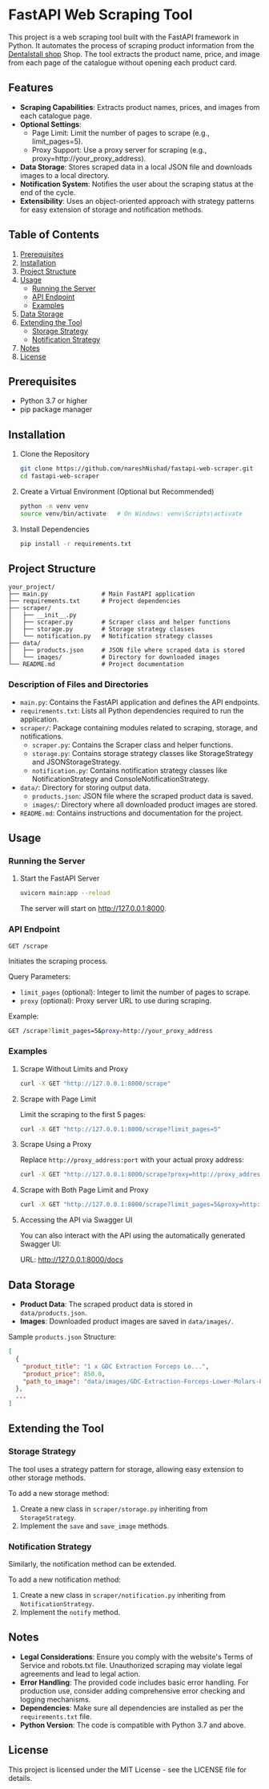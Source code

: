 # FastAPI Web Scraping Tool

This project is a web scraping tool built with the FastAPI framework in Python. It automates the process of scraping product information from the [Dentalstall shop](https://dentalstall.com/shop) Shop. The tool extracts the product name, price, and image from each page of the catalogue without opening each product card.

## Features

- **Scraping Capabilities**: Extracts product names, prices, and images from each catalogue page.
- **Optional Settings**:
  - Page Limit: Limit the number of pages to scrape (e.g., limit_pages=5).
  - Proxy Support: Use a proxy server for scraping (e.g., proxy=http://your_proxy_address).
- **Data Storage**: Stores scraped data in a local JSON file and downloads images to a local directory.
- **Notification System**: Notifies the user about the scraping status at the end of the cycle.
- **Extensibility**: Uses an object-oriented approach with strategy patterns for easy extension of storage and notification methods.

## Table of Contents

1. [Prerequisites](#prerequisites)
2. [Installation](#installation)
3. [Project Structure](#project-structure)
4. [Usage](#usage)
   - [Running the Server](#running-the-server)
   - [API Endpoint](#api-endpoint)
   - [Examples](#examples)
5. [Data Storage](#data-storage)
6. [Extending the Tool](#extending-the-tool)
   - [Storage Strategy](#storage-strategy)
   - [Notification Strategy](#notification-strategy)
7. [Notes](#notes)
8. [License](#license)

## Prerequisites

- Python 3.7 or higher
- pip package manager

## Installation

1. Clone the Repository

   ```bash
   git clone https://github.com/nareshNishad/fastapi-web-scraper.git
   cd fastapi-web-scraper
   ```

2. Create a Virtual Environment (Optional but Recommended)

   ```bash
   python -m venv venv
   source venv/bin/activate   # On Windows: venv\Scripts\activate
   ```

3. Install Dependencies

   ```bash
   pip install -r requirements.txt
   ```

## Project Structure

```
your_project/
├── main.py               # Main FastAPI application
├── requirements.txt      # Project dependencies
├── scraper/
│   ├── __init__.py
│   ├── scraper.py        # Scraper class and helper functions
│   ├── storage.py        # Storage strategy classes
│   └── notification.py   # Notification strategy classes
├── data/
│   ├── products.json     # JSON file where scraped data is stored
│   └── images/           # Directory for downloaded images
└── README.md             # Project documentation
```

### Description of Files and Directories

- `main.py`: Contains the FastAPI application and defines the API endpoints.
- `requirements.txt`: Lists all Python dependencies required to run the application.
- `scraper/`: Package containing modules related to scraping, storage, and notifications.
  - `scraper.py`: Contains the Scraper class and helper functions.
  - `storage.py`: Contains storage strategy classes like StorageStrategy and JSONStorageStrategy.
  - `notification.py`: Contains notification strategy classes like NotificationStrategy and ConsoleNotificationStrategy.
- `data/`: Directory for storing output data.
  - `products.json`: JSON file where the scraped product data is saved.
  - `images/`: Directory where all downloaded product images are stored.
- `README.md`: Contains instructions and documentation for the project.

## Usage

### Running the Server

1. Start the FastAPI Server

   ```bash
   uvicorn main:app --reload
   ```

   The server will start on http://127.0.0.1:8000.

### API Endpoint

`GET /scrape`

Initiates the scraping process.

Query Parameters:
- `limit_pages` (optional): Integer to limit the number of pages to scrape.
- `proxy` (optional): Proxy server URL to use during scraping.

Example:

```bash
GET /scrape?limit_pages=5&proxy=http://your_proxy_address
```

### Examples

1. Scrape Without Limits and Proxy

   ```bash
   curl -X GET "http://127.0.0.1:8000/scrape"
   ```

2. Scrape with Page Limit

   Limit the scraping to the first 5 pages:

   ```bash
   curl -X GET "http://127.0.0.1:8000/scrape?limit_pages=5"
   ```

3. Scrape Using a Proxy

   Replace `http://proxy_address:port` with your actual proxy address:

   ```bash
   curl -X GET "http://127.0.0.1:8000/scrape?proxy=http://proxy_address:port"
   ```

4. Scrape with Both Page Limit and Proxy

   ```bash
   curl -X GET "http://127.0.0.1:8000/scrape?limit_pages=5&proxy=http://proxy_address:port"
   ```

5. Accessing the API via Swagger UI

   You can also interact with the API using the automatically generated Swagger UI:

   URL: http://127.0.0.1:8000/docs

## Data Storage

- **Product Data**: The scraped product data is stored in `data/products.json`.
- **Images**: Downloaded product images are saved in `data/images/`.

Sample `products.json` Structure:

```json
[
  {
    "product_title": "1 x GDC Extraction Forceps Lo...",
    "product_price": 850.0,
    "path_to_image": "data/images/GDC-Extraction-Forceps-Lower-Molars-86A-Standard-FX86AS-300x300.jpg"
  },
  ...
]
```

## Extending the Tool

### Storage Strategy

The tool uses a strategy pattern for storage, allowing easy extension to other storage methods.

To add a new storage method:

1. Create a new class in `scraper/storage.py` inheriting from `StorageStrategy`.
2. Implement the `save` and `save_image` methods.

### Notification Strategy

Similarly, the notification method can be extended.

To add a new notification method:

1. Create a new class in `scraper/notification.py` inheriting from `NotificationStrategy`.
2. Implement the `notify` method.

## Notes

- **Legal Considerations**: Ensure you comply with the website's Terms of Service and robots.txt file. Unauthorized scraping may violate legal agreements and lead to legal action.
- **Error Handling**: The provided code includes basic error handling. For production use, consider adding comprehensive error checking and logging mechanisms.
- **Dependencies**: Make sure all dependencies are installed as per the `requirements.txt` file.
- **Python Version**: The code is compatible with Python 3.7 and above.

## License

This project is licensed under the MIT License - see the LICENSE file for details.

